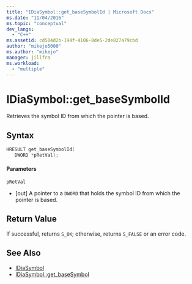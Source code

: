 ```yaml
---
title: "IDiaSymbol::get_baseSymbolId | Microsoft Docs"
ms.date: "11/04/2016"
ms.topic: "conceptual"
dev_langs:
  - "C++"
ms.assetid: cd504d2b-194f-4106-8de5-2de827a79cbd
author: "mikejo5000"
ms.author: "mikejo"
manager: jillfra
ms.workload:
  - "multiple"
---
```

# IDiaSymbol::get_baseSymbolId
Retrieves the symbol ID from which the pointer is based.

## Syntax

```C++
HRESULT get_baseSymbolId(
   DWORD *pRetVal);
```

#### Parameters
 `pRetVal`
- [out] A pointer to a `DWORD` that holds the symbol ID from which the pointer is based.

## Return Value
 If successful, returns `S_OK`; otherwise, returns `S_FALSE` or an error code.

## See Also
- [IDiaSymbol](../../debugger/debug-interface-access/idiasymbol.md)
- [IDiaSymbol::get_baseSymbol](../../debugger/debug-interface-access/idiasymbol-get-basesymbol.md)